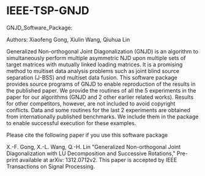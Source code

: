 # IEEE-TSP-GNJD
GNJD_Software_Package:

Authors: Xiaofeng Gong, Xiulin Wang, Qiuhua Lin

Generalized Non-orthogonal Joint Diagonalization (GNJD) is an algorithm to simultaneously perform multiple asymmetric 
NJD upon multiple sets of target matrices with mutually linked loading matrices. 
It is a promising method to multiset data analysis problems such as joint blind source separation (J-BSS) and multiset data fusion. 
This software package provides source programs of GNJD to enable reproduction of the results in the published paper. 
We provide the routines of all the 5 experiments in the paper for our algorithms (GNJD and 2 other earlier related works). 
Results for other competitors, however, are not included to avoid copyright conflicts. Data and some routines for the 
last 2 experiments are obtained from internationally published benchmarks.
We include them in the package to enable successful execution for these examples.

Please cite the following paper if you use this software package

X.-F. Gong, X.-L. Wang, Q.-H. Lin "Generalized Non-orthogonal Joint Diagonalization with
LU Decomposition and Successive Rotations," Pre-print available at arXiv: 1312.0712v2.
This paper is accepted by IEEE Transactions on Signal Processing.

